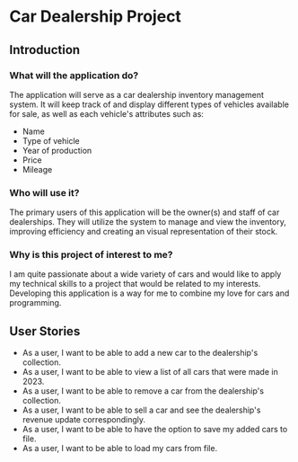 # Car Dealership Project

## Introduction
### What will the application do?
The application will serve as a car dealership inventory management system. It will keep track of and display different types of vehicles available for sale, as well as each vehicle's attributes such as:
- Name
- Type of vehicle
- Year of production
- Price
- Mileage

### Who will use it?
The primary users of this application will be the owner(s) and staff of car dealerships. They will utilize the system to manage and view the inventory, improving efficiency and creating an visual representation of their stock.

### Why is this project of interest to me?
I am quite passionate about a wide variety of cars and would like to apply my technical skills to a project that would be related to my interests. Developing this application is a way for me to combine my love for cars and programming.

## User Stories
- As a user, I want to be able to add a new car to the dealership's collection.
- As a user, I want to be able to view a list of all cars that were made in 2023.
- As a user, I want to be able to remove a car from the dealership's collection.
- As a user, I want to be able to sell a car and see the dealership's revenue update correspondingly.
- As a user, I want to be able to have the option to save my added cars to file.
- As a user, I want to be able to load my cars from file.
